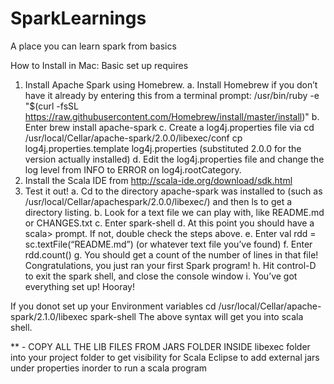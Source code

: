 # SparkLearnings
A place you can learn spark from basics

How to Install in Mac:
Basic set up requires 

1. Install Apache Spark using Homebrew.
a. Install Homebrew if you don’t have it already by entering this from a terminal prompt:
/usr/bin/ruby -e "$(curl -fsSL
https://raw.githubusercontent.com/Homebrew/install/master/install)"
b. Enter brew install apache-spark
c. Create a log4j.properties file via
cd /usr/local/Cellar/apache-spark/2.0.0/libexec/conf
cp log4j.properties.template log4j.properties
(substituted 2.0.0 for the version actually installed)
d. Edit the log4j.properties file and change the log level from INFO to ERROR on
log4j.rootCategory.
2. Install the Scala IDE from http://scala-ide.org/download/sdk.html
3. Test it out!
a. Cd to the directory apache-spark was installed to (such as /usr/local/Cellar/apachespark/2.0.0/libexec/)
and then ls to get a directory listing.
b. Look for a text file we can play with, like README.md or CHANGES.txt
c. Enter spark-shell
d. At this point you should have a scala> prompt. If not, double check the steps above.
e. Enter val rdd = sc.textFile(“README.md”) (or whatever text file you’ve found)
f. Enter rdd.count()
g. You should get a count of the number of lines in that file! Congratulations, you just ran
your first Spark program!
h. Hit control-D to exit the spark shell, and close the console window
i. You’ve got everything set up! Hooray!

If you donot set up your Environment variables
        cd /usr/local/Cellar/apache-spark/2.1.0/libexec
        spark-shell 
The above syntax will get you into scala shell.

** - COPY ALL THE LIB FILES FROM JARS FOLDER INSIDE libexec folder into your project folder to get visibility for Scala Eclipse to add external jars under properties inorder to run a scala program

